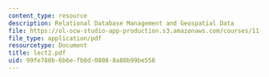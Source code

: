 ```yaml
---
content_type: resource
description: Relational Database Management and Geospatial Data
file: https://ol-ocw-studio-app-production.s3.amazonaws.com/courses/11-521-spatial-database-management-and-advanced-geographic-information-systems-spring-2003/99fe780b6b6efb0d08088a88b99be558_lect2.pdf
file_type: application/pdf
resourcetype: Document
title: lect2.pdf
uid: 99fe780b-6b6e-fb0d-0808-8a88b99be558
---
```

